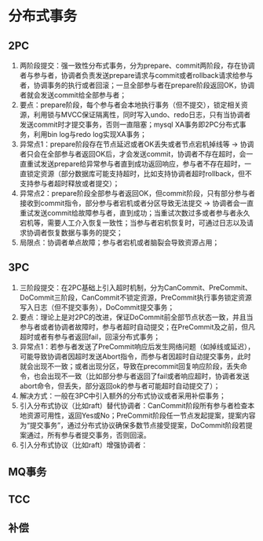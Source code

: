 # 分布式事务

## 2PC
1. 两阶段提交：强一致性分布式事务，分为prepare、commit两阶段，存在协调者与参与者，协调者负责发送prepare请求与commit或者rollback请求给参与者，协调事务的执行或者回滚；一旦全部参与者在prepare阶段返回OK，协调者就会发送commit给全部参与者；  
2. 要点：prepare阶段，每个参与者会本地执行事务（但不提交），锁定相关资源，利用锁与MVCC保证隔离性，同时写入undo、redo日志，只有当协调者发送commit时才提交事务，否则一直阻塞；mysql XA事务即2PC分布式事务，利用bin log与redo log实现XA事务；  
3. 异常点1：prepare阶段存在节点延迟或者OK丢失或者节点宕机掉线等 -> 协调者只会在全部参与者返回OK后，才会发送commit，协调者不存在超时，会一直重试发送prepare给异常参与者直到成功返回响应，参与者不存在超时，一直锁定资源（部分数据库可能支持超时，比如支持协调者超时rollback，但不支持参与者超时释放或者提交）；   
4. 异常点2：prepare阶段全部参与者返回OK，但commit阶段，只有部分参与者接收到commit指令，部分参与者宕机或者分区导致无法提交 -> 协调者会一直重试发送commit给故障参与者，直到成功；当重试次数过多或者参与者永久宕机等，需要人工介入恢复一致性；当参与者宕机恢复时，可通过日志以及请求协调者恢复数据与事务的提交；  
5. 局限点：协调者单点故障；参与者宕机或者脑裂会导致资源占用；

## 3PC
1. 三阶段提交：在2PC基础上引入超时机制，分为CanCommit、PreCommit、DoCommit三阶段，CanCommit不锁定资源，PreCommit执行事务锁定资源写入日志（但不提交事务），DoCommit提交事务；  
2. 要点：理论上是对2PC的改进，保证DoCommit前全部节点状态一致，并且当参与者或者协调者故障时，参与者超时自动提交；在PreCommit及之前，但凡超时或者有参与者返回fail，回滚分布式事务；
3. 异常点1：若参与者发送了PreCommit响应后发生网络问题（如掉线或延迟），可能导致协调者因超时发送Abort指令，而参与者因超时自动提交事务，此时就会出现不一致；或者出现分区，导致在precommit回复响应阶段，丢失命令，也会出现不一致（比如部分参与者返回了fail或者响应超时，协调者发送abort命令，但丢失，部分返回ok的参与者可能超时自动提交了）；  
4. 解决方式：一般在3PC中引入额外的分布式协议或者采用补偿事务；
5. 引入分布式协议（比如raft）替代协调者：CanCommit阶段所有参与者检查本地资源可用性，返回Yes或No；PreCommit阶段任一节点发起提案，提案内容为“提交事务”，通过分布式协议确保多数节点接受提案，DoCommit阶段若提案通过，所有参与者提交事务，否则回滚。
6. 引入分布式协议（比如raft）增强协调者：




        

## MQ事务




## TCC




## 补偿



